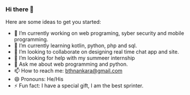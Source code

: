 ### Hi there 👋


Here are some ideas to get you started:

- 🔭 I’m currently working on web programing, syber security and mobile programming.
- 🌱 I’m currently learning kotlin, python, php and sql.
- 👯 I’m looking to collaborate on designing real time chat app and site.
- 🤔 I’m looking for help with my summeer internship
- 💬 Ask me about web programming and python.
- 📫 How to reach me: bthnankara@gmail.com
- 😄 Pronouns: He/His
- ⚡ Fun fact: I have a special gift, I am the best sprinter.

